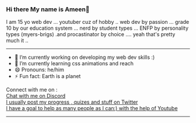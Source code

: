 ### Hi there My name is Ameen👋
I am 15 yo web dev ... youtuber cuz of hobby .. web dev by passion ... grade 10 by our education system ...  nerd by student types ... ENFP by personality types (myers-brigs) .and  procastinator by choice ....  yeah that's pretty much it ..
<hr>


- 🔭 I’m currently working on developing my web dev skills :)
- 🌱 I’m currently learning css animations and reach
- 😄 Pronouns: he/him
- ⚡ Fun fact: Earth is a planet

Connect with me on :
<br>
[Chat with me on Discord](https://discord.gg/WVKNWTg) <br>
[I usually post my progress , quizes and stuff on Twitter](https://twitter.com/crafter_coder) <br>
[I have a goal to help as many people as I can:) with the help of Youtube](https://www.youtube.com/c/CrafterCoder)
<br>
<hr>
